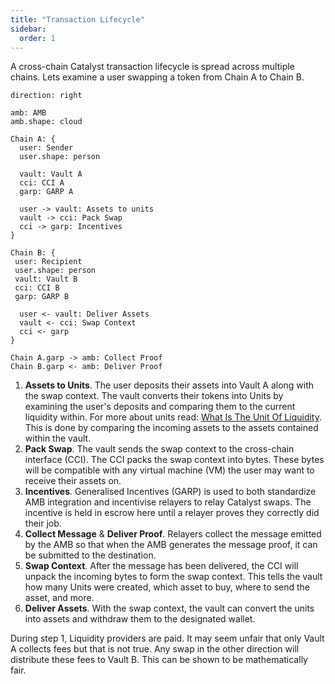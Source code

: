 ```yaml
---
title: "Transaction Lifecycle"
sidebar:
  order: 1
---
```


A cross-chain Catalyst transaction lifecycle is spread across multiple chains. Lets examine a user swapping a token from Chain A to Chain B.

```d2
direction: right

amb: AMB
amb.shape: cloud

Chain A: {
  user: Sender
  user.shape: person

  vault: Vault A
  cci: CCI A
  garp: GARP A

  user -> vault: Assets to units
  vault -> cci: Pack Swap
  cci -> garp: Incentives
}

Chain B: {
 user: Recipient
 user.shape: person
 vault: Vault B
 cci: CCI B
 garp: GARP B

  user <- vault: Deliver Assets
  vault <- cci: Swap Context
  cci <- garp
}

Chain A.garp -> amb: Collect Proof
Chain B.garp <- amb: Deliver Proof
```

1. **Assets to Units**. The user deposits their assets into Vault A along with the swap context. The vault converts their tokens into Units by examining the user's deposits and comparing them to the current liquidity within. For more about units read: [What Is The Unit Of Liquidity](/introduction/how-it-works#what-is-the-unit-of-liquidity). This is done by comparing the incoming assets to the assets contained within the vault.
2. **Pack Swap**. The vault sends the swap context to the cross-chain interface (CCI). The CCI packs the swap context into bytes. These bytes will be compatible with any virtual machine (VM) the user may want to receive their assets on.
3. **Incentives**. Generalised Incentives (GARP) is used to both standardize AMB integration and incentivise relayers to relay Catalyst swaps. The incentive is held in escrow here until a relayer proves they correctly did their job.
4. **Collect Message** & **Deliver Proof**. Relayers collect the message emitted by the AMB so that when the AMB generates the message proof, it can be submitted to the destination.
5. **Swap Context**. After the message has been delivered, the CCI will unpack the incoming bytes to form the swap context. This tells the vault how many Units were created, which asset to buy, where to send the asset, and more.
6. **Deliver Assets**. With the swap context, the vault can convert the units into assets and withdraw them to the designated wallet.

During step 1, Liquidity providers are paid. It may seem unfair that only Vault A collects fees but that is not true. Any swap in the other direction will distribute these fees to Vault B. This can be shown to be mathematically fair.
